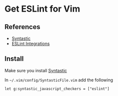 Get ESLint for Vim
===================

References
----------
* [Syntastic](https://github.com/scrooloose/syntastic)
* [ESLint Integrations](http://eslint.org/docs/user-guide/integrations)

Install
--------
Make sure you install [Syntastic](https://github.com/brandyn1bennett/documentation/blob/master/terminal/Vim-Syntastic.md)

In `~/.vim/config/SyntasticFile.vim` add the following
```VimL
let g:syntastic_javascript_checkers = ["eslint"]
```